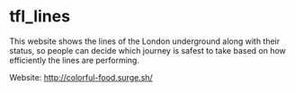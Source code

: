 # tfl_lines

This website shows the lines of the London underground along with their status, so people can decide which journey is safest to take based on how efficiently the lines are performing. 

Website: http://colorful-food.surge.sh/

